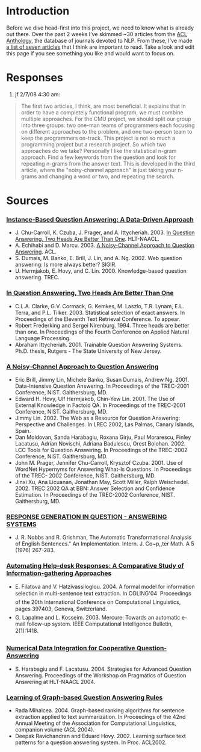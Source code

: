 # Introduction #

Before we dive head-first into this project, we need to know what is already out there. Over the past 2 weeks I've skimmed ~30 articles from the [ACL Anthology](http://acl.ldc.upenn.edu/), the database of journals devoted to NLP. From these, I've made [a list of seven articles](http://code.google.com/p/pittcsqa/wiki/StronglyRelatedDocuments?updated=StronglyRelatedDocuments&ts=1202372893) that I think are important to read. Take a look and edit this page if you see something you like and would want to focus on.

# Responses #

1. jf 2/7/08 4:30 am:
> The first two articles, I think, are most beneficial. It explains that in order to have a completely functional program, we must combine multiple approaches. For the CMU project, we should split our group into three groups: two one-man teams of programmers each focusing on different approaches to the problem, and one two-person team to keep the programmers on-track. This project is not so much a programming project but a research project.
> So which two approaches do we take? Personally I like the statistical n-gram approach. Find a few keywords from the question and look for repeating n-grams from the answer text. This is developed in the third article, where the "noisy-channel approach" is just taking your n-grams and changing a word or two, and repeating the search.

# Sources #

### [Instance-Based Question Answering: A Data-Driven Approach](http://acl.ldc.upenn.edu/acl2004/emnlp/pdf/Lita.pdf) ###

  * J. Chu-Carroll, K. Czuba, J. Prager, and A. Ittycheriah. 2003. [In Question Answering, Two Heads Are Better Than One](http://acl.ldc.upenn.edu/N/N03/N03-1004.pdf). HLT-NAACL.
  * A. Echihabi and D. Marcu. 2003. [A Noisy-Channel Approach to Question Answering](http://acl.ldc.upenn.edu/P/P03/P03-1003.pdf). ACL.
  * S. Dumais, M. Banko, E. Brill, J. Lin, and A. Ng. 2002. Web question answering: Is more always better? SIGIR.
  * U. Hermjakob, E. Hovy, and C. Lin. 2000. Knowledge-based question answering. TREC.

### [In Question Answering, Two Heads Are Better Than One](http://acl.ldc.upenn.edu/N/N03/N03-1004.pdf) ###
  * C.L.A. Clarke, G.V. Cormack, G. Kemkes, M. Laszlo, T.R. Lynam, E.L. Terra, and P.L. Tilker. 2003. Statistical selection of exact answers. In Proceedings of the Eleventh Text Retrieval Conference. To appear.
  * Robert Frederking and Sergei Nirenburg. 1994. Three heads are better than one. In Proceedings of the Fourth Conference on Applied Natural Language Processing.
  * Abraham Ittycheriah. 2001. Trainable Question Answering Systems. Ph.D. thesis, Rutgers - The State University of New Jersey.

### [A Noisy-Channel Approach to Question Answering](http://acl.ldc.upenn.edu/P/P03/P03-1003.pdf) ###
  * Eric Brill, Jimmy Lin, Michele Banko, Susan Dumais, Andrew Ng. 2001. Data-Intensive Question Answering. In Proceedings of the TREC-2001 Conference, NIST. Gaithersburg, MD.
  * Edward H. Hovy, Ulf Hermjakob, Chin-Yew Lin. 2001. The Use of External Knowledge in Factoid QA. In Proceedings of the TREC-2001 Conference, NIST. Gaithersburg, MD.
  * Jimmy Lin. 2002. The Web as a Resource for Question Answering: Perspective and Challenges. In LREC 2002, Las Palmas, Canary Islands, Spain.
  * Dan Moldovan, Sanda Harabagiu, Roxana Girju, Paul Morarescu, Finley Lacatusu, Adrian Novischi, Adriana Badulescu, Orest Bolohan. 2002. LCC Tools for Question Answering. In Proceedings of the TREC-2002 Conference, NIST. Gaithersburg, MD.
  * John M. Prager, Jennifer Chu-Carroll, Krysztof Czuba. 2001. Use of WordNet Hypernyms for Answering What-Is Questions. In Proceedings of the TREC- 2002 Conference, NIST. Gaithersburg, MD.
  * Jinxi Xu, Ana Licuanan, Jonathan May, Scott Miller, Ralph Weischedel. 2002. TREC 2002 QA at BBN: Answer Selection and Confidence Estimation. In Proceedings of the TREC-2002 Conference, NIST. Gaithersburg, MD.

### [RESPONSE GENERATION IN QUESTION - ANSWERING SYSTEMS](http://acl.ldc.upenn.edu/P/P79/P79-1025.pdf) ###
  * J. R. Nobbs and R. Grishman, The Automatic Transformational Analysis of English Sentences." An Implementation. Intern. J. Co~p,,ter Math. A 5 (1976) 267-283.

### [Automating Help-desk Responses: A Comparative Study of Information-gathering Approaches](http://acl.ldc.upenn.edu/W/W06/W06-0706.pdf) ###
  * E. Filatova and V. Hatzivassiloglou. 2004. A formal model for information selection in multi-sentence text extraction. In COLING'04  Proceedings of the 20th International Conference on Computational Linguistics, pages 397403, Geneva, Switzerland.
  * G. Lapalme and L. Kosseim. 2003. Mercure: Towards an automatic e-mail follow-up system. IEEE Computational Intelligence Bulletin, 2(1):1418.

### [Numerical Data Integration for Cooperative Question-Answering](http://acl.ldc.upenn.edu/W/W06/W06-1808.pdf) ###
  * S. Harabagiu and F. Lacatusu. 2004. Strategies for Advanced Question Answering. Proceedings of the Workshop on Pragmatics of Question Answering at HLT-NAACL 2004.

### [Learning of Graph-based Question Answering Rules](http://acl.ldc.upenn.edu/W/W06/W06-3807.pdf) ###
  * Rada Mihalcea. 2004. Graph-based ranking algorithms for sentence extraction applied to text summarization. In Proceedings of the 42nd Annual Meeting of the Association for Computational Linguistics, companion volume (ACL 2004).
  * Deepak Ravichandran and Eduard Hovy. 2002. Learning surface text patterns for a question answering system. In Proc. ACL2002.